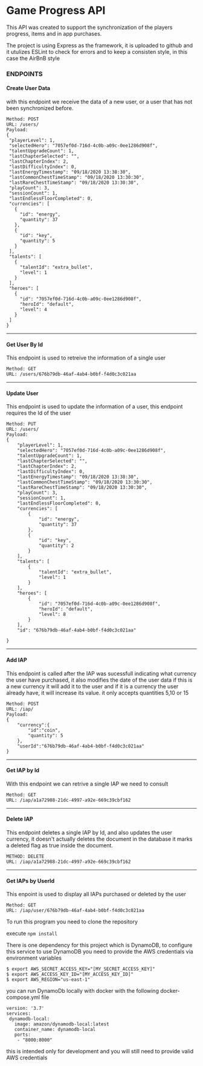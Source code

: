 # Game Progress API

This API was created to support the synchronization of the players progress, items and in app purchases. 

The project is using Express as the framework, it is uploaded to github and it utulizes ESLint to check for errors and to keep a consisten style, in this case the AirBnB style

### ENDPOINTS

#### Create User Data
with this endpoint we receive the data of a new user, or a user that has not been synchronized before.

``` 
Method: POST
URL: /users/
Payload: 
{
 "playerLevel": 1,
 "selectedHero": "7057ef0d-716d-4c0b-a09c-0ee1286d908f",
 "talentUpgradeCount": 1,
 "lastChapterSelected": "",
 "lastChapterIndex": 2,
 "lastDifficultyIndex": 0,
 "lastEnergyTimestamp": "09/18/2020 13:38:30",
 "lastCommonChestTimeStamp": "09/18/2020 13:30:30",
 "lastRareChestTimeStamp": "09/18/2020 13:30:30",
 "playCount": 3,
 "sessionCount": 1,
 "lastEndlessFloorCompleted": 0,
 "currencies": [
   {
     "id": "energy",
     "quantity": 37
   },
   {
     "id": "key",
     "quantity": 5
   }
 ],
 "talents": [
   {
     "talentId": "extra_bullet",
     "level": 1
   }
 ],
 "heroes": [
   {
     "id": "7057ef0d-716d-4c0b-a09c-0ee1286d908f",
     "heroId": "default",
     "level": 4
   }
 ]
}
```
---

#### Get User By Id
This endpoint is used to retreive the information of a single user

```
Method: GET
URL: /users/676b79db-46af-4ab4-b0bf-f4d0c3c021aa
```
--- 
#### Update User
This endpoint is used to update the information of a user, this endpoint requires the Id of the user
``` 
Method: PUT
URL: /users/
Payload: 
{
    "playerLevel": 1,
    "selectedHero": "7057ef0d-716d-4c0b-a09c-0ee1286d908f",
    "talentUpgradeCount": 1,
    "lastChapterSelected": "",
    "lastChapterIndex": 2,
    "lastDifficultyIndex": 0,
    "lastEnergyTimestamp": "09/18/2020 13:38:30",
    "lastCommonChestTimeStamp": "09/18/2020 13:30:30",
    "lastRareChestTimeStamp": "09/18/2020 13:30:30",
    "playCount": 3,
    "sessionCount": 1,
    "lastEndlessFloorCompleted": 0,
    "currencies": [
        {
            "id": "energy",
            "quantity": 37
        },
        {
            "id": "key",
            "quantity": 2
        }
    ],
    "talents": [
        {
            "talentId": "extra_bullet",
            "level": 1
        }
    ],
    "heroes": [
        {
            "id": "7057ef0d-716d-4c0b-a09c-0ee1286d908f",
            "heroId": "default",
            "level": 8
        }
    ],
    "id": "676b79db-46af-4ab4-b0bf-f4d0c3c021aa"
    
}
```
---
#### Add IAP
This endpoint is called after the IAP was sucessfull indicating what currency the user have purchased, it also modifies the date of the user data if this is a new currency it will add it to the user and if it is a currency the user already have, it will increase its value. it only accepts quantities 5,10 or 15
```
Method: POST
URL: /iap/
Payload:
{
    "currency":{
        "id":"coin",
        "quantity": 5
    },
    "userId":"676b79db-46af-4ab4-b0bf-f4d0c3c021aa"
}
```
---
#### Get IAP by Id
With this endpoint we can retrive a single IAP we need to consult
```
Method: GET
URL: /iap/a1a72988-21dc-4997-a92e-669c39cbf162
```
---
#### Delete IAP
This endpoint deletes a single IAP by Id, and also updates the user currency, it doesn't actually deletes the document in the database it marks a deleted flag as true inside the document.
```
METHOD: DELETE
URL: /iap/a1a72988-21dc-4997-a92e-669c39cbf162
```
---
#### Get IAPs by UserId
This enpoint is used to display all IAPs purchased or deleted by the user
```
Method: GET
URL: /iap/user/676b79db-46af-4ab4-b0bf-f4d0c3c021aa
``` 


To run this program you need to clone the repository

execute 
``` npm install ```

There is one dependency for this project which is DynamoDB, to configure this service to use DynamoDB you need to provide the AWS credentials via environment variables

```
$ export AWS_SECRET_ACCESS_KEY="[MY_SECRET_ACCESS_KEY]"
$ export AWS_ACCESS_KEY_ID="[MY_ACCESS_KEY_ID]"
$ export AWS_REGION="us-east-1" 
```

you can run DynamoDb locally with docker with the following docker-compose.yml file
```
version: '3.7'
services:
 dynamodb-local:
   image: amazon/dynamodb-local:latest
   container_name: dynamodb-local
   ports:
    - "8000:8000"
```
this is intended only for development and you will still need to provide valid AWS credentials